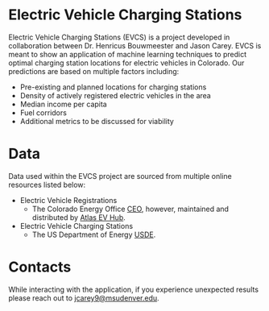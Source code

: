 # Electric Vehicle Charging Stations

Electric Vehicle Charging Stations (EVCS) is a project developed in collaboration between Dr. Henricus Bouwmeester and Jason Carey. EVCS is meant to show an application of machine learning techniques to predict optimal charging station locations for electric vehicles in Colorado. Our predictions are based on multiple factors including:
- Pre-existing and planned locations for charging stations
- Density of actively registered electric vehicles in the area
- Median income per capita
- Fuel corridors
- Additional metrics to be discussed for viability

# Data

Data used within the EVCS project are sourced from multiple online resources listed below:
- Electric Vehicle Registrations
    - The Colorado Energy Office [CEO](https://energyoffice.colorado.gov/), however, maintained and distributed by [Atlas EV Hub](https://www.atlasevhub.com/).
- Electric Vehicle Charging Stations
    - The US Department of Energy [USDE](https://afdc.energy.gov/).

# Contacts

While interacting with the application, if you experience unexpected results please reach out to [jcarey9@msudenver.edu](mailto:jcarey9@msudenver.edu?subject=[GitHub]%20EVCS%20-%20Issue%20Notification).
